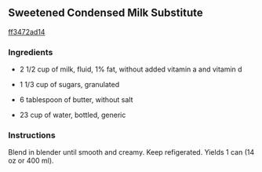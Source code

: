 ## Sweetened Condensed Milk Substitute

[ff3472ad14](http://www.food.com/recipe/sweetened-condensed-milk-substitute-277507)

### Ingredients

 - 2 1/2 cup of milk, fluid, 1% fat, without added vitamin a and vitamin d

 - 1 1/3 cup of sugars, granulated

 - 6 tablespoon of butter, without salt

 - 23 cup of water, bottled, generic

### Instructions

Blend in blender until smooth and creamy. Keep refigerated. Yields 1 can (14 oz or 400 ml).